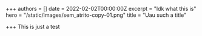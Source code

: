 +++
authors = []
date = 2022-02-02T00:00:00Z
excerpt = "Idk what this is"
hero = "/static/images/sem_atrito-copy-01.png"
title = "Uau such a title"

+++
This is just a test